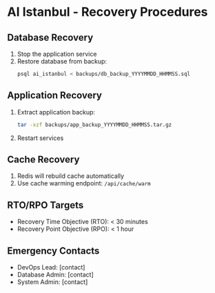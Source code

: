 # AI Istanbul - Recovery Procedures

## Database Recovery
1. Stop the application service
2. Restore database from backup:
   ```bash
   psql ai_istanbul < backups/db_backup_YYYYMMDD_HHMMSS.sql
   ```

## Application Recovery
1. Extract application backup:
   ```bash
   tar -xzf backups/app_backup_YYYYMMDD_HHMMSS.tar.gz
   ```
2. Restart services

## Cache Recovery
1. Redis will rebuild cache automatically
2. Use cache warming endpoint: `/api/cache/warm`

## RTO/RPO Targets
- Recovery Time Objective (RTO): < 30 minutes
- Recovery Point Objective (RPO): < 1 hour

## Emergency Contacts
- DevOps Lead: [contact]
- Database Admin: [contact]
- System Admin: [contact]
